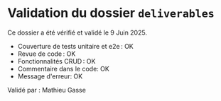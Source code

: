 # Validation du dossier `deliverables`

Ce dossier a été vérifié et validé le 9 Juin 2025.

- Couverture de tests unitaire et e2e : OK
- Revue de code : OK
- Fonctionnalités CRUD : OK
- Commentaire dans le code: OK
- Message d'erreur: OK

Validé par : Mathieu Gasse
